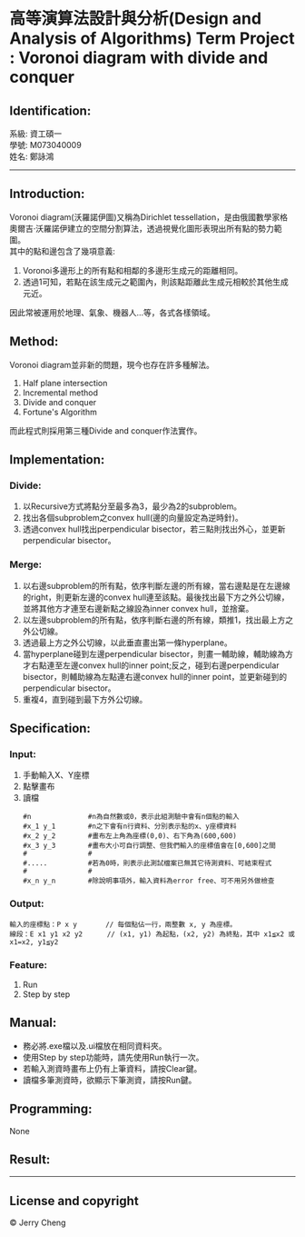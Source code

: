 # 高等演算法設計與分析(Design and Analysis of Algorithms) Term Project : Voronoi diagram with divide and conquer

## Identification:
系級: 資工碩一 </br>
學號: M073040009 </br>
姓名: 鄭詠鴻 </br>

---
## Introduction:
Voronoi diagram(沃羅諾伊圖)又稱為Dirichlet tessellation，是由俄國數學家格奧爾吉·沃羅諾伊建立的空間分割算法，透過視覺化圖形表現出所有點的勢力範圍。 </br>
其中的點和邊包含了幾項意義: </br>
1. Voronoi多邊形上的所有點和相鄰的多邊形生成元的距離相同。
2. 透過1可知，若點在該生成元之範圍內，則該點距離此生成元相較於其他生成元近。

因此常被運用於地理、氣象、機器人...等，各式各樣領域。 </br>

## Method:
Voronoi diagram並非新的問題，現今也存在許多種解法。
1. Half plane intersection
2. Incremental method
3. Divide and conquer
4. Fortune's Algorithm

而此程式則採用第三種Divide and conquer作法實作。 </br>

## Implementation:
### Divide:
1. 以Recursive方式將點分至最多為3，最少為2的subproblem。
2. 找出各個subproblem之convex hull(邊的向量設定為逆時針)。
3. 透過convex hull找出perpendicular bisector，若三點則找出外心，並更新perpendicular bisector。
### Merge:
1. 以右邊subproblem的所有點，依序判斷左邊的所有線，當右邊點是在左邊線的right，則更新左邊的convex hull連至該點。最後找出最下方之外公切線，並將其他方才連至右邊新點之線設為inner convex hull，並捨棄。
2. 以左邊subproblem的所有點，依序判斷右邊的所有線，類推1，找出最上方之外公切線。
3. 透過最上方之外公切線，以此垂直畫出第一條hyperplane。
4. 當hyperplane碰到左邊perpendicular bisector，則畫一輔助線，輔助線為方才右點連至左邊convex hull的inner point;反之，碰到右邊perpendicular bisector，則輔助線為左點連右邊convex hull的inner point，並更新碰到的perpendicular bisector。
5. 重複4，直到碰到最下方外公切線。

## Specification:
### Input:
1. 手動輸入X、Y座標
2. 點擊畫布
3. 讀檔
    ```
    #n              #n為自然數或0，表示此組測驗中會有n個點的輸入
    #x_1 y_1        #n之下會有n行資料、分別表示點的x、y座標資料
    #x_2 y_2        #畫布左上角為座標(0,0)、右下角為(600,600)
    #x_3 y_3        #畫布大小可自行調整、但我們輸入的座標值會在[0,600]之間
    #               #
    #.....          #若為0時，則表示此測試檔案已無其它待測資料、可結束程式
    #               #
    #x_n y_n        #除說明事項外，輸入資料為error free、可不用另外做檢查
    ```
### Output:
```
輸入的座標點：P x y       // 每個點佔一行，兩整數 x, y 為座標。
線段：E x1 y1 x2 y2      // (x1, y1) 為起點，(x2, y2) 為終點，其中 x1≦x2 或 x1=x2, y1≦y2
```
### Feature:
1. Run
2. Step by step

## Manual:
- 務必將.exe檔以及.ui檔放在相同資料夾。
- 使用Step by step功能時，請先使用Run執行一次。
- 若輸入測資時畫布上仍有上筆資料，請按Clear鍵。
- 讀檔多筆測資時，欲顯示下筆測資，請按Run鍵。

## Programming:
None

## Result:

---
## License and copyright
© Jerry Cheng
